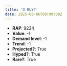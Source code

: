 ```yaml
---
title: 'O RLY?'
date: 2025-08-06T00:00:00Z
---
```

- **RAP**: 9224
- **Value**: -1
- **Demand level**: -1
- **Trend**: -1
- **Projected?**: True
- **Hyped?**: True
- **Rare?**: True
